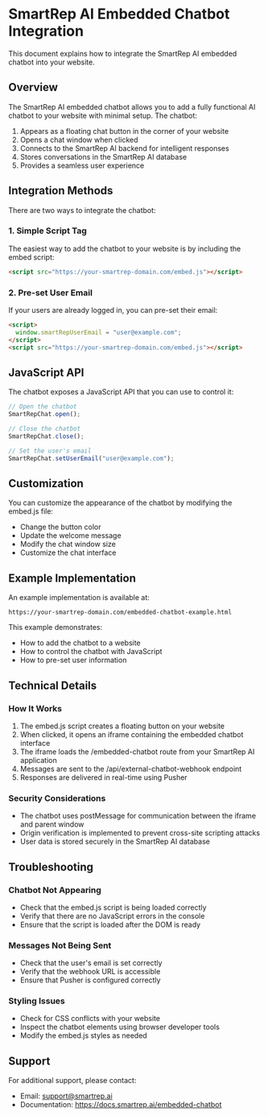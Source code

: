# SmartRep AI Embedded Chatbot Integration

This document explains how to integrate the SmartRep AI embedded chatbot into your website.

## Overview

The SmartRep AI embedded chatbot allows you to add a fully functional AI chatbot to your website with minimal setup. The chatbot:

1. Appears as a floating chat button in the corner of your website
2. Opens a chat window when clicked
3. Connects to the SmartRep AI backend for intelligent responses
4. Stores conversations in the SmartRep AI database
5. Provides a seamless user experience

## Integration Methods

There are two ways to integrate the chatbot:

### 1. Simple Script Tag

The easiest way to add the chatbot to your website is by including the embed script:

```html
<script src="https://your-smartrep-domain.com/embed.js"></script>
```

### 2. Pre-set User Email

If your users are already logged in, you can pre-set their email:

```html
<script>
  window.smartRepUserEmail = "user@example.com";
</script>
<script src="https://your-smartrep-domain.com/embed.js"></script>
```

## JavaScript API

The chatbot exposes a JavaScript API that you can use to control it:

```javascript
// Open the chatbot
SmartRepChat.open();

// Close the chatbot
SmartRepChat.close();

// Set the user's email
SmartRepChat.setUserEmail("user@example.com");
```

## Customization

You can customize the appearance of the chatbot by modifying the embed.js file:

- Change the button color
- Update the welcome message
- Modify the chat window size
- Customize the chat interface

## Example Implementation

An example implementation is available at:

```
https://your-smartrep-domain.com/embedded-chatbot-example.html
```

This example demonstrates:
- How to add the chatbot to a website
- How to control the chatbot with JavaScript
- How to pre-set user information

## Technical Details

### How It Works

1. The embed.js script creates a floating button on your website
2. When clicked, it opens an iframe containing the embedded chatbot interface
3. The iframe loads the /embedded-chatbot route from your SmartRep AI application
4. Messages are sent to the /api/external-chatbot-webhook endpoint
5. Responses are delivered in real-time using Pusher

### Security Considerations

- The chatbot uses postMessage for communication between the iframe and parent window
- Origin verification is implemented to prevent cross-site scripting attacks
- User data is stored securely in the SmartRep AI database

## Troubleshooting

### Chatbot Not Appearing

- Check that the embed.js script is being loaded correctly
- Verify that there are no JavaScript errors in the console
- Ensure that the script is loaded after the DOM is ready

### Messages Not Being Sent

- Check that the user's email is set correctly
- Verify that the webhook URL is accessible
- Ensure that Pusher is configured correctly

### Styling Issues

- Check for CSS conflicts with your website
- Inspect the chatbot elements using browser developer tools
- Modify the embed.js styles as needed

## Support

For additional support, please contact:

- Email: support@smartrep.ai
- Documentation: https://docs.smartrep.ai/embedded-chatbot 